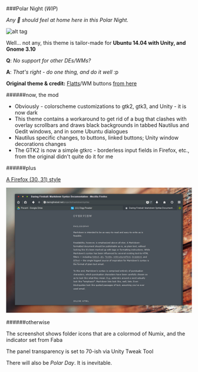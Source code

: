 ###Polar Night (_WIP_)

>

_Any :penguin: should feel at home here in this Polar Night._


![alt tag](https://raw.githubusercontent.com/baurigae/polar-night/master/polarnight.png)


Well... not any, this theme is tailor-made for **Ubuntu 14.04 with Unity, and Gnome 3.10**

**Q**: _No support for other DEs/WMs?_

**A**: _That's right - do one thing, and do it well_ :p

**Original theme & credit:** [Flatts](http://nale12.deviantart.com/#/art/Flatts-09022014-432924057?hf=1)/WM buttons [from here](http://vinceliuice.deviantart.com/#/art/Flattice-461445311?hf=1)

######now, the mod


- Obviously - colorscheme customizations to gtk2, gtk3, and Unity - it is now dark
- This theme contains a workaround to get rid of a bug that clashes with overlay scrollbars and draws black backgrounds in tabbed Nautilus and Gedit windows, and in some Ubuntu dialogues
- Nautilus specific changes, to buttons, linked buttons; Unity window decorations changes
- The GTK2 is now a simple gtkrc - borderless input fields in Firefox, etc., from the original didn't quite do it for me

######plus


[A Firefox (30, 31) style](https://github.com/baurigae/firefox-mods/blob/master/OVCephei.css)

![alt tag](https://raw.githubusercontent.com/baurigae/firefox-mods/master/OVCepheiscrot.png)

######otherwise


The screenshot shows folder icons that are a colormod of Numix, and the indicator set from Faba

The panel transparency is set to 70-ish via Unity Tweak Tool

There will also be _Polar Day_. It is inevitable.
